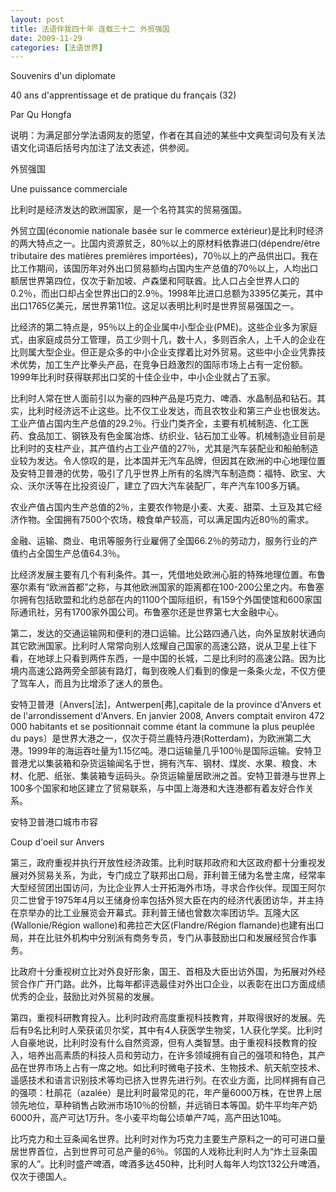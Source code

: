 ```yaml
---
layout: post
title: 法语伴我四十年 连载三十二 外贸强国
date: 2009-11-29
categories: [法语世界]  
---
```


Souvenirs d'un diplomate

40 ans d'apprentissage et de pratique du français (32)

Par Qu Hongfa

说明：为满足部分学法语网友的愿望，作者在其自述的某些中文典型词句及有关法语文化词语后括号内加注了法文表述，供参阅。

外贸强国

Une puissance commerciale



比利时是经济发达的欧洲国家，是一个名符其实的贸易强国。

外贸立国(économie nationale basée sur le commerce extérieur)是比利时经济的两大特点之一。比国内资源贫乏，80％以上的原材料依靠进口(dépendre/être tributaire des matières premières importées)，70％以上的产品供出口。我在比工作期间，该国历年对外出口贸易额均占国内生产总值的70％以上，人均出口额居世界第四位，仅次于新加坡、卢森堡和阿联酋。比人口占全世界人口的0.2％，而出口却占全世界出口的2.9％。1998年比进口总额为3395亿美元，其中出口1765亿美元，居世界第11位。这足以表明比利时是世界贸易强国之一。

比经济的第二特点是，95％以上的企业属中小型企业(PME)。这些企业多为家庭式，由家庭成员分工管理，员工少则十几，数十人，多则百余人，上千人的企业在比则属大型企业。但正是众多的中小企业支撑着比对外贸易。这些中小企业凭靠技术优势，加工生产比拳头产品，在竞争日趋激烈的国际市场上占有一定份额。1999年比利时获得联邦出口奖的十佳企业中，中小企业就占了五家。

比利时人常在世人面前引以为豪的四种产品是巧克力、啤酒、水晶制品和钻石。其实，比利时经济远不止这些。比不仅工业发达，而且农牧业和第三产业也很发达。工业产值占国内生产总值的29.2％。行业门类齐全，主要有机械制造、化工医药、食品加工、钢铁及有色金属冶炼、纺织业、钻石加工业等。机械制造业目前是比利时的支柱产业，其产值约占工业产值的27％，尤其是汽车装配业和船舶制造业较为发达。令人惊叹的是，比本国并无汽车品牌，但因其在欧洲的中心地理位置及安特卫普港的优势，吸引了几乎世界上所有的名牌汽车制造商：福特、欧宝、大众、沃尔沃等在比投资设厂，建立了四大汽车装配厂，年产汽车100多万辆。

农业产值占国内生产总值的2％，主要农作物是小麦、大麦、甜菜、土豆及其它经济作物。全国拥有7500个农场，粮食单产较高，可以满足国内近80％的需求。

金融、运输、商业、电讯等服务行业雇佣了全国66.2％的劳动力，服务行业的产值约占全国生产总值64.3％。

比经济发展主要有几个有利条件。其一，凭借地处欧洲心脏的特殊地理位置。布鲁塞尔素有“欧洲首都”之称，与其他欧洲国家的距离都在100-200公里之内。布鲁塞尔拥有包括欧盟和北约总部在内的1100个国际组织，有159个外国使馆和600家国际通讯社，另有1700家外国公司。布鲁塞尔还是世界第七大金融中心。

第二，发达的交通运输网和便利的港口运输。比公路四通八达，向外呈放射状通向其它欧洲国家。比利时人常常向别人炫耀自己国家的高速公路，说从卫星上往下看，在地球上只看到两件东西，一是中国的长城，二是比利时的高速公路。因为比境内高速公路两旁全部装有路灯，每到夜晚人们看到的像是一条条火龙，不仅方便了驾车人，而且为比增添了迷人的景色。

安特卫普港〔Anvers[法]，Antwerpen[弗],capitale de la province d'Anvers et de l'arrondissement d'Anvers. En janvier 2008, Anvers comptait environ 472 000 habitants et se positionnait comme étant la commune la plus peuplée du pays〕是世界大港之一，仅次于荷兰鹿特丹港(Rotterdam)，为欧洲第二大港。1999年的海运吞吐量为1.15亿吨。港口运输量几乎100％是国际运输。安特卫普港尤以集装箱和杂货运输闻名于世，拥有汽车、钢材、煤炭、水果、粮食、木材、化肥、纸张、集装箱专运码头。杂货运输量居欧洲之首。安特卫普港与世界上100多个国家和地区建立了贸易联系，与中国上海港和大连港都有着友好合作关系。

安特卫普港口城市市容

Coup d'oeil sur Anvers

第三，政府重视并执行开放性经济政策。比利时联邦政府和大区政府都十分重视发展对外贸易关系，为此，专门成立了联邦出口局，菲利普王储为名誉主席，经常率大型经贸团出国访问，为比企业界人士开拓海外市场，寻求合作伙伴。现国王阿尔贝二世曾于1975年4月以王储身份率包括外贸大臣在内的经济代表团访华，并主持在京举办的比工业展览会开幕式。菲利普王储也曾数次率团访华。瓦隆大区(Wallonie/Région wallone)和弗拉芒大区(Flandre/Région flamande)也建有出口局，并在比驻外机构中分别派有商务专员，专门从事鼓励出口和发展经贸合作事务。

比政府十分重视树立比对外良好形象，国王、首相及大臣出访外国，为拓展对外经贸合作广开门路。此外，比每年都评选最佳对外出口企业，以表彰在出口方面成绩优秀的企业，鼓励比对外贸易的发展。

第四，重视科研教育投入。比利时政府高度重视科技教育，并取得很好的发展。先后有9名比利时人荣获诺贝尔奖，其中有4人获医学生物奖，1人获化学奖。比利时人自豪地说，比利时没有什么自然资源，但有人类智慧。由于重视科技教育的投入，培养出高素质的科技人员和劳动力，在许多领域拥有自己的强项和特色，其产品在世界市场上占有一席之地。如比利时微电子技术、生物技术、航天航空技术、遥感技术和语言识别技术等均已挤入世界先进行列。在农业方面，比同样拥有自己的强项：杜鹃花（azalée）是比利时最常见的花，年产量6000万株，在世界上居领先地位，草种销售占欧洲市场10％的份额，并远销日本等国。奶牛平均年产奶6000升，高产可达1万升。冬小麦平均每公顷单产7吨，高产田达10吨。

比巧克力和土豆条闻名世界。比利时对作为巧克力主要生产原料之一的可可进口量居世界首位，占到世界可可总产量的6％。邻国的人戏称比利时人为“炸土豆条国家的人”。比利时盛产啤酒，啤酒多达450种，比利时人每年人均饮132公升啤酒，仅次于德国人。
